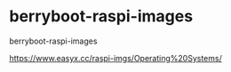 # berryboot-raspi-images
berryboot-raspi-images


https://www.easyx.cc/raspi-imgs/Operating%20Systems/
